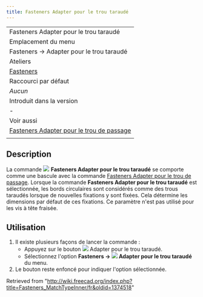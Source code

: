 ```yaml
---
title: Fasteners Adapter pour le trou taraudé
---
```

|  |
| --- |
| Fasteners Adapter pour le trou taraudé |
| Emplacement du menu |
| Fasteners → Adapter pour le trou taraudé |
| Ateliers |
| [Fasteners](/Fasteners_Workbench/fr "Fasteners Workbench/fr") |
| Raccourci par défaut |
| *Aucun* |
| Introduit dans la version |
| - |
| Voir aussi |
| [Fasteners Adapter pour le trou de passage](/Fasteners_MatchTypeOuter/fr "Fasteners MatchTypeOuter/fr") |
|  |

## Description

La commande ![](/images/Fasteners_MatchTypeInner.svg) **Fasteners Adapter pour le trou taraudé** se comporte comme une bascule avec la commande [Fasteners Adapter pour le trou de passage](/Fasteners_MatchTypeOuter/fr "Fasteners MatchTypeOuter/fr"). Lorsque la commande **Fasteners Adapter pour le trou taraudé** est sélectionnée, les bords circulaires sont considérés comme des trous taraudés lorsque de nouvelles fixations y sont fixées. Cela détermine les dimensions par défaut de ces fixations. Ce paramètre n'est pas utilisé pour les vis à tête fraisée.

## Utilisation

1. Il existe plusieurs façons de lancer la commande :
   * Appuyez sur le bouton ![](/images/Fasteners_MatchTypeInner.svg) Adapter pour le trou taraudé.
   * Sélectionnez l'option **Fasteners → ![](/images/Fasteners_MatchTypeInner.svg) Adapter pour le trou taraudé** du menu.
2. Le bouton reste enfoncé pour indiquer l'option sélectionnée.

Retrieved from "<http://wiki.freecad.org/index.php?title=Fasteners_MatchTypeInner/fr&oldid=1374518>"